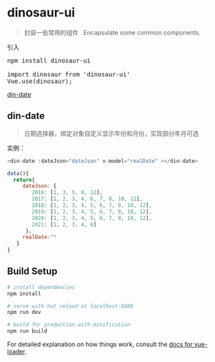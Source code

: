 # dinosaur-ui
>封装一些常用的组件  
>Encapsulate some common components.

引入
<pre>
npm install dinosaur-ui

import dinosaur from 'dinosaur-ui'
Vue.use(dinosaur);
</pre>

[din-date](#din-date)

## din-date
>日期选择器，绑定对象自定义显示年份和月份，实现部分年月可选  

实例：
```js
<din-date :dateJson="dateJson" v-model="realDate" ></din-date>

data(){
  return{
     dateJson: {
        2016: [1, 3, 5, 8, 12],
        2017: [1, 2, 3, 4, 6, 7, 8, 10, 12],
        2018: [1, 2, 3, 4, 5, 6, 7, 8, 10, 12],
        2019: [1, 2, 3, 4, 5, 6, 7, 8, 10, 12],
        2020: [1, 2, 3, 4, 5, 6, 7, 8, 10, 12],
        2021: [1, 2, 3, 4, 6]
      }，
     realDate:""
   }
}

```

## Build Setup

``` bash
# install dependencies
npm install

# serve with hot reload at localhost:8080
npm run dev

# build for production with minification
npm run build
```

For detailed explanation on how things work, consult the [docs for vue-loader](http://vuejs.github.io/vue-loader).
